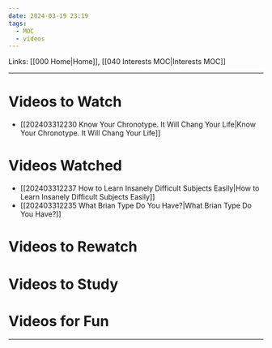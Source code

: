 ```yaml
---
date: 2024-03-19 23:19
tags:
  - MOC
  - videos
---
```

Links: [[000 Home|Home]], [[040 Interests MOC|Interests MOC]]

---
# Videos to Watch
- [[202403312230 Know Your Chronotype. It Will Chang Your Life|Know Your Chronotype. It Will Chang Your Life]]
# Videos Watched
- [[202403312237 How to Learn Insanely Difficult Subjects Easily|How to Learn Insanely Difficult Subjects Easily]]
- [[202403312235 What Brian Type Do You Have?|What Brian Type Do You Have?]]
# Videos to Rewatch

# Videos to Study

# Videos for Fun


---
